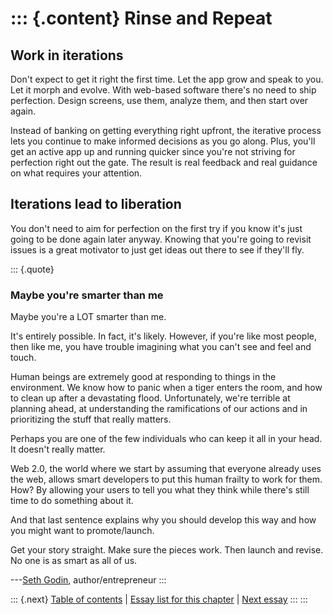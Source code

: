 ::: {.content}
Rinse and Repeat
================

Work in iterations
------------------

Don\'t expect to get it right the first time. Let the app grow and speak
to you. Let it morph and evolve. With web-based software there\'s no
need to ship perfection. Design screens, use them, analyze them, and
then start over again.

Instead of banking on getting everything right upfront, the iterative
process lets you continue to make informed decisions as you go along.
Plus, you\'ll get an active app up and running quicker since you\'re not
striving for perfection right out the gate. The result is real feedback
and real guidance on what requires your attention.

Iterations lead to liberation
-----------------------------

You don\'t need to aim for perfection on the first try if you know it\'s
just going to be done again later anyway. Knowing that you\'re going to
revisit issues is a great motivator to just get ideas out there to see
if they\'ll fly.

::: {.quote}
### Maybe you\'re smarter than me

Maybe you\'re a LOT smarter than me.

It\'s entirely possible. In fact, it\'s likely. However, if you\'re like
most people, then like me, you have trouble imagining what you can\'t
see and feel and touch.

Human beings are extremely good at responding to things in the
environment. We know how to panic when a tiger enters the room, and how
to clean up after a devastating flood. Unfortunately, we\'re terrible at
planning ahead, at understanding the ramifications of our actions and in
prioritizing the stuff that really matters.

Perhaps you are one of the few individuals who can keep it all in your
head. It doesn\'t really matter.

Web 2.0, the world where we start by assuming that everyone already uses
the web, allows smart developers to put this human frailty to work for
them. How? By allowing your users to tell you what they think while
there\'s still time to do something about it.

And that last sentence explains why you should develop this way and how
you might want to promote/launch.

Get your story straight. Make sure the pieces work. Then launch and
revise. No one is as smart as all of us.

---[Seth Godin](http://sethgodin.typepad.com/), author/entrepreneur
:::

::: {.next}
[Table of contents](toc.php) \| [Essay list for this
chapter](toc.php#ch06) \| [Next
essay](ch06_From_Idea_to_Implementation.php)
:::
:::
